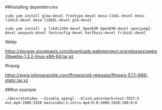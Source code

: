 
##Installing dependencies

```
sudo yum install glew-devel freetype-devel mesa-libGL-devel mesa-libGLU-devel mesa-libEGL-devel glm-devel

sudo yum install -y libdc1394-devel OpenEXR OpenEXR-devel openjpeg2-devel wavpack-devel fontconfig-devel harfbuzz-devel fribidi-devel
```

Webp

https://storage.googleapis.com/downloads.webmproject.org/releases/webp/libwebp-1.3.2-linux-x86-64.tar.gz


ffmpeg

https://www.johnvansickle.com/ffmpeg/old-releases/ffmpeg-5.1.1-i686-static.tar.xz


##Run example

```
./decorateVideo --disable_opengl --blind_watermark=text:TEST:5 out.mp4:1080:1920 mainvideo:1:intro.mp4:0:0:1080:1920:100:0:0
```
